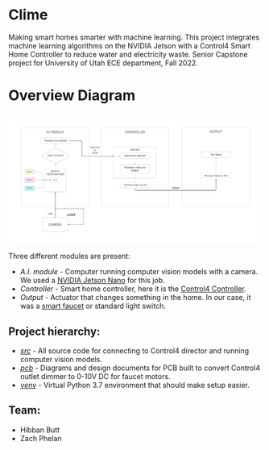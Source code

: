 # Clime

Making smart homes smarter with machine learning. This project integrates machine learning algorithms on the NVIDIA Jetson with a Control4 Smart Home Controller to reduce water and electricity waste. 
Senior Capstone project for University of Utah ECE department, Fall 2022.

# Overview Diagram
![Diagram](https://github.com/Clime-Smart-Homes/Clime/blob/main/clime_algorithm.jpeg)

Three different modules are present:
- *A.I. module* - Computer running computer vision models with a camera. We used a [NVIDIA Jetson Nano](https://developer.nvidia.com/embedded/jetson-nano-developer-kit) for this job.
- *Controller* - Smart home controller, here it is the [Control4 Controller](https://www.control4.com/solutions/products/controllers/).
- *Output* - Actuator that changes something in the home. In our case, it was a [smart faucet](https://github.com/Clime-Smart-Homes/Clime/tree/main/pcb/faucet/faucet) or standard light switch.

## Project hierarchy:
- [*src*](src) - All source code for connecting to Control4 director and running computer vision models.
- [*pcb*](pcb) - Diagrams and design documents for PCB built to convert Control4 outlet dimmer to 0-10V DC for faucet motors.
- [*venv*](venv) - Virtual Python 3.7 environment that should make setup easier.

## Team:
- Hibban Butt
- Zach Phelan
